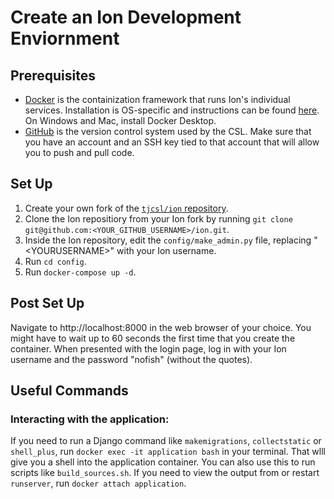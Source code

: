 # Create an Ion Development Enviornment

## Prerequisites
- [Docker](https://www.docker.com) is the containization framework that runs Ion's individual services. Installation is OS-specific and instructions can be found [here](ttps://www.docker.com/products/docker-desktop/). On Windows and Mac, install Docker Desktop.
- [GitHub](https://github.com) is the version control system used by the CSL. Make sure that you have an account and an SSH key tied to that account that will allow you to push and pull code.


## Set Up
1. Create your own fork of the [``tjcsl/ion`` repository](https://github.com/tjcsl/ion.git).
2. Clone the Ion repositiory from your Ion fork by running ``git clone git@github.com:<YOUR_GITHUB_USERNAME>/ion.git``.
3. Inside the Ion repository, edit the ``config/make_admin.py`` file, replacing "\<YOURUSERNAME\>" with your Ion username.
4. Run ``cd config``.
5. Run ``docker-compose up -d``.


## Post Set Up
Navigate to http://localhost:8000 in the web browser of your choice. You might have to wait up to 60 seconds the first time that you create the container. When presented with the login page, log in with your Ion username and the password "nofish" (without the quotes).


## Useful Commands
### Interacting with the application:
If you need to run a Django command like ``makemigrations``, ``collectstatic`` or ``shell_plus``, run ``docker exec -it application bash`` in your terminal. That wlll give you a shell into the application container. You can also use this to run scripts like ``build_sources.sh``. If you need to view the output from or restart ``runserver``, run ``docker attach application``. 

